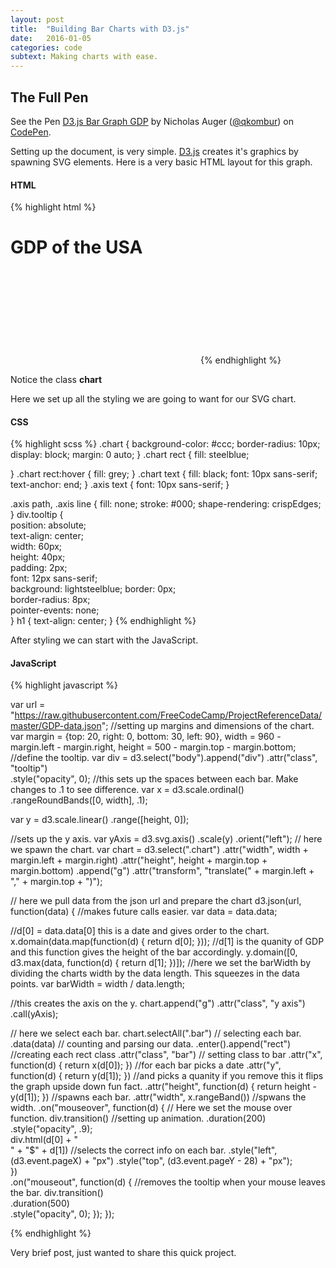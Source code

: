```yaml
---
layout: post
title:  "Building Bar Charts with D3.js"
date:   2016-01-05
categories: code
subtext: Making charts with ease.
---
```

## The Full Pen
<p data-height="668" data-theme-id="0" data-slug-hash="LGxmQa" data-default-tab="result" data-user="qkombur" class='codepen'>See the Pen <a href='http://codepen.io/qkombur/pen/LGxmQa/'>D3.js Bar Graph GDP</a> by Nicholas Auger (<a href='http://codepen.io/qkombur'>@qkombur</a>) on <a href='http://codepen.io'>CodePen</a>.</p>
<script async src="//assets.codepen.io/assets/embed/ei.js"></script>

Setting up the document, is very simple.
[D3.js](http://d3js.org/) creates it's graphics by spawning SVG elements. 
Here is a very basic HTML layout for this graph.

#### HTML


{% highlight html %}
<h1>GDP of the USA</h1>
<svg class="chart"></svg>
{% endhighlight %}

Notice the class **chart**

Here we set up all the styling we are going to want for our SVG chart.

#### CSS

{% highlight scss %}
.chart {
  background-color: #ccc;
  border-radius: 10px;
  display: block;
  margin: 0 auto;
}
.chart rect {
  fill: steelblue;
  
}
.chart rect:hover {
  fill: grey;
}
.chart text {
  fill: black;
  font: 10px sans-serif;
  text-anchor: end;
}
.axis text {
  font: 10px sans-serif;
}

.axis path,
.axis line {
  fill: none;
  stroke: #000;
  shape-rendering: crispEdges;
}
div.tooltip {   
    position: absolute;         
    text-align: center;         
    width: 60px;                    
    height: 40px;                   
    padding: 2px;               
    font: 12px sans-serif;      
    background: lightsteelblue; 
    border: 0px;        
    border-radius: 8px;         
    pointer-events: none;           
}
h1 {
  text-align: center;
}
{% endhighlight %}


After styling we can start with the JavaScript.


#### JavaScript
{% highlight javascript %}

var url = "https://raw.githubusercontent.com/FreeCodeCamp/ProjectReferenceData/master/GDP-data.json";
//setting up margins and dimensions of the chart.
var margin = {top: 20, right: 0, bottom: 30, left: 90},
    width = 960 - margin.left - margin.right,
    height = 500 - margin.top - margin.bottom;
//define the tooltip.
var div = d3.select("body").append("div") 
    .attr("class", "tooltip")       
    .style("opacity", 0);
//this sets up the spaces between each bar. Make changes to .1 to see difference.
var x = d3.scale.ordinal()
    .rangeRoundBands([0, width], .1);

var y = d3.scale.linear()
    .range([height, 0]);

//sets up the y axis.
var yAxis = d3.svg.axis()
    .scale(y)
    .orient("left");
// here we spawn the chart.
var chart = d3.select(".chart")
    .attr("width", width + margin.left + margin.right)
    .attr("height", height + margin.top + margin.bottom)
  .append("g")
    .attr("transform", "translate(" + margin.left + "," + margin.top + ")");


// here we pull data from the json url and prepare the chart
d3.json(url, function(data) {
//makes future calls easier.
var data = data.data;
  

  //d[0] = data.data[0] this is a date and gives order to the chart.
  x.domain(data.map(function(d) { return d[0]; }));
  //d[1] is the quanity of GDP and this function gives the height of the bar accordingly.
  y.domain([0, d3.max(data, function(d) { return d[1]; })]);
  //here we set the barWidth by dividing the charts width by the data length. This squeezes in the data points.
  var barWidth = width / data.length;

  //this creates the axis on the y.
  chart.append("g")
      .attr("class", "y axis")
      .call(yAxis);
      
// here we select each bar.
  chart.selectAll(".bar") // selecting each bar.
      .data(data) // counting and parsing our data.
    .enter().append("rect") //creating each rect class
      .attr("class", "bar") // setting class to bar
      .attr("x", function(d) { return x(d[0]); }) //for each bar picks a date 
      .attr("y", function(d) { return y(d[1]); }) //and picks a quanity if you remove this it flips the graph upside down fun fact.
      .attr("height", function(d) { return height - y(d[1]); }) //spawns each bar.
      .attr("width", x.rangeBand()) //spwans the width.
      .on("mouseover", function(d) { // Here we set the mouse over function.
            div.transition()    //setting up animation.
                .duration(200)    
                .style("opacity", .9);    
            div.html(d[0] + "<br/>"  +  "&#36;" + d[1]) //selects the correct info on each bar.
                .style("left", (d3.event.pageX) + "px") 
                .style("top", (d3.event.pageY - 28) + "px");  
            })          
        .on("mouseout", function(d) {   //removes the tooltip when your mouse leaves the bar.
            div.transition()    
                .duration(500)    
                .style("opacity", 0); 
        });
});
  

{% endhighlight %}


Very brief post, just wanted to share this quick project.